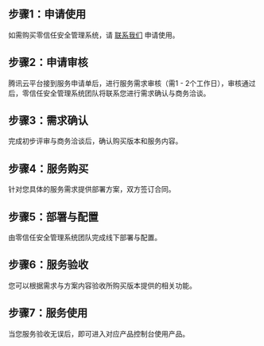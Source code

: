 ## 步骤1：申请使用
如需购买零信任安全管理系统，请 [联系我们](https://cloud.tencent.com/act/event/connect-service) 申请使用。

## 步骤2：申请审核
腾讯云平台接到服务申请单后，进行服务需求审核（需1 - 2个工作日），审核通过后，零信任安全管理系统团队将联系您进行需求确认与商务洽谈。

## 步骤3：需求确认
完成初步评审与商务洽谈后，确认购买版本和服务内容。

## 步骤4：服务购买
针对您具体的服务需求提供部署方案，双方签订合同。

## 步骤5：部署与配置
由零信任安全管理系统团队完成线下部署与配置。

## 步骤6：服务验收
您可以根据需求与方案内容验收所购买版本提供的相关功能。

## 步骤7：服务使用
当您服务验收无误后，即可进入对应产品控制台使用产品。
